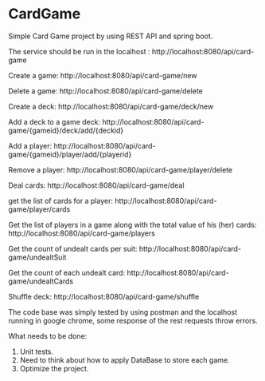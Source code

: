 # CardGame

Simple Card Game project by using REST API and spring boot. 


The service should be run in the localhost : http://localhost:8080/api/card-game 

Create a game: 
http://localhost:8080/api/card-game/new

Delete a game: 
http://localhost:8080/api/card-game/delete

Create a deck: 
http://localhost:8080/api/card-game/deck/new

Add a deck to a game deck: 
http://localhost:8080/api/card-game/{gameid}/deck/add/{deckid}

Add a player: 
http://localhost:8080/api/card-game/{gameid}/player/add/{playerid}

Remove a player: 
http://localhost:8080/api/card-game/player/delete

Deal cards: 
http://localhost:8080/api/card-game/deal

get the list of cards for a player: 
http://localhost:8080/api/card-game/player/cards

Get the list of players in a game along with the total value of his (her) cards: 
http://localhost:8080/api/card-game/players

Get the count of undealt cards per suit: 
http://localhost:8080/api/card-game/undealtSuit

Get the count of each undealt card:
http://localhost:8080/api/card-game/undealtCards

Shuffle deck:
http://localhost:8080/api/card-game/shuffle


The code base was simply tested by using postman and the localhost running in google chrome, some response of the rest requests throw errors. 

What needs to be done: 
1. Unit tests. 
2. Need to think about how to apply DataBase to store each game.
3. Optimize the project. 


